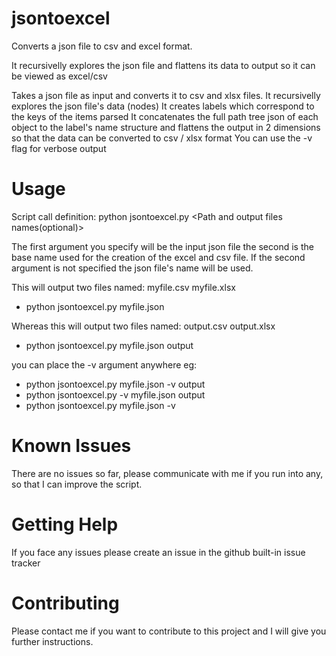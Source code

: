 # jsontoexcel
Converts a json file to csv and excel format.

It recursivelly explores the json file and flattens its data to output so it can be viewed as excel/csv

Takes a json file as input and converts it to csv and xlsx files. It recursivelly explores the json file's data (nodes)
It creates labels which correspond to the keys of the items parsed
It concatenates the full path tree json of each object to the label's name structure  and flattens the output in 2 dimensions so that the data can be converted to csv / xlsx format
You can use the -v flag for verbose output


  
# Usage
Script call definition:
python jsontoexcel.py <Path to json> <Path and output files names(optional)>
  
The first argument you specify will be the input json file the second is the base name used for the creation of the excel and csv file. If the second argument is not specified the json file's name will be used.
  
  This will output two files named: myfile.csv myfile.xlsx
  - python jsontoexcel.py myfile.json 
  
  Whereas this will output two files named: output.csv output.xlsx
  - python jsontoexcel.py myfile.json output  
  
  you can place the -v argument anywhere eg:
  
  - python jsontoexcel.py myfile.json -v output
  - python jsontoexcel.py -v myfile.json output
  - python jsontoexcel.py myfile.json -v 

# Known Issues

There are no issues so far, please communicate with me if you run into any, so that I can improve the script.

# Getting Help

If you face any issues please create an issue in the github built-in issue tracker

# Contributing

Please contact me if you want to contribute to this project and I will give you further instructions. 
